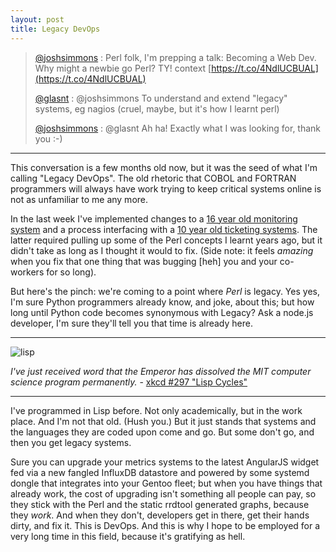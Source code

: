 ```yaml
---
layout: post
title: Legacy DevOps
---
```



 > [@joshsimmons](https://twitter.com/joshsimmons/status/566770904483368960) :  Perl folk, I'm prepping a talk: Becoming a Web Dev. Why might a newbie go Perl? TY! context [https://t.co/4NdlUCBUAL](https://t.co/4NdlUCBUAL)
 > 
 > [@glasnt](https://twitter.com/glasnt/status/566774115433209856) :  @joshsimmons To understand and extend "legacy" systems, eg nagios (cruel, maybe, but it's how I learnt perl)
 >
 > [@joshsimmons](https://twitter.com/joshsimmons/status/566774855282880514) : @glasnt Ah ha! Exactly what I was looking for, thank you :-)

---

This conversation is a few months old now, but it was the seed of what I'm calling "Legacy DevOps". The old rhetoric that COBOL and FORTRAN programmers will always have work trying to keep critical systems online is not as unfamiliar to me any more. 

In the last week I've implemented changes to a [16 year old monitoring system](https://twitter.com/glasnt/status/603311310235967488) and a process interfacing with a [10 year old ticketing systems](https://twitter.com/glasnt/status/603332170900381696). The latter required pulling up some of the Perl concepts I learnt years ago, but it didn't take as long as I thought it would to fix. (Side note: it feels *amazing* when you fix that one thing that was bugging [heh] you and your co-workers for so long). 

But here's the pinch: we're coming to a point where *Perl* is legacy. Yes yes, I'm sure Python programmers already know, and joke, about this; but how long until Python code becomes synonymous with Legacy? Ask a node.js developer, I'm sure they'll tell you that time is already here. 

---

![lisp](http://imgs.xkcd.com/comics/lisp_cycles.png)

_I've just received word that the Emperor has dissolved the MIT computer science program permanently._ - [xkcd #297 "Lisp Cycles"](http://xkcd.com/297/)

---

I've programmed in Lisp before. Not only academically, but in the work place. And I'm not that old. (Hush you.) But it just stands that systems and the languages they are coded upon come and go. But some don't go, and then you get legacy systems. 

Sure you can upgrade your metrics systems to the latest AngularJS widget fed via a new fangled InfluxDB datastore and powered by some systemd dongle that integrates into your Gentoo fleet; but when you have things that already work, the cost of upgrading isn't something all people can pay, so they stick with the Perl and the static rrdtool generated graphs, because they *work*. And when they don't, developers get in there, get their hands dirty, and fix it. This is DevOps. And this is why I hope to be employed for a very long time in this field, because it's gratifying as hell. 
